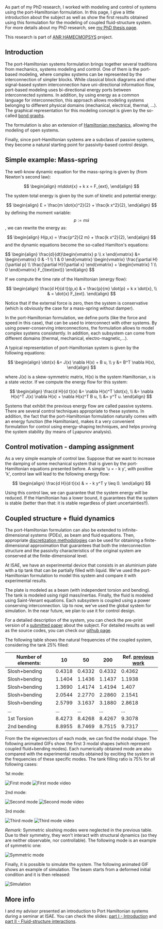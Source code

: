 As part of my PhD research, I worked with modeling and control of systems using the port-Hamiltonian formulation. In this page, I give a little introduction about
the subject as well as show the first results obtained using this formulation for the
modeling of coupled fluid-structure system. For more details about my PhD research, see [my PhD thesis page](#phd).

This research is part of [ANR HAMECMOPSYS](https://hamecmopsys.ens2m.fr/) project.


Introduction
----------------------------

The port-Hamiltonian systems formulation brings together several traditions from
mechanics, systems modeling and control.
One of them is the port-based modeling, where complex systems can be represented
by the interconnection of simpler blocks. While classical block diagrams and other signal-based
system interconnection have uni-directional information flow, port-based modeling uses
bi-directional energy ports between interconnected systems. In addition, by using
energy as a common language for interconnection, this approach allows modeling systems belonging to different
physical domains (mechanical, electrical, thermal, ...).
The graphical representation for this modeling concept is given by the so-called
[bond graphs](http://en.wikipedia.org/wiki/Bond_graph).

The formulation is also an extension of [Hamiltonian mechanics](http://en.wikipedia.org/wiki/Hamiltonian_mechanics), allowing the modeling
of open systems.

Finally, since port-Hamiltonian systems are a subclass of passive systems, they
become a natural starting point for passivity-based control design.

Simple example: Mass-spring
----------------------------

The well-know dynamic equation for the mass-spring is given by (from Newton's second law):

$$
\begin{align}
	m\ddot{x} + k x = F_{ext},
\end{align}
$$

The system total energy is given by the sum of kinetic and potential energy:

$$
\begin{align}
	E = \frac{m \dot{x}^2}{2} + \frac{k x^2}{2},
\end{align}
$$
by defining the moment variable:$$p := m\dot{x}$$, we can rewrite the energy as:

$$
\begin{align}
	H(p,x) = \frac{p^2}{2 m} + \frac{k x^2}{2},
\end{align}
$$
and the dynamic equations become the so-called Hamilton's equations:

<div class="matrix-equation">
$$
\begin{align}
\frac{d}{dt}\begin{vmatrix} p \\ x \end{vmatrix} &= 
\begin{vmatrix} 0 & -1 \\ 1 & 0 \end{vmatrix}
\begin{vmatrix} \frac{\partial H}{\partial p} \\ \frac{\partial H}{\partial x} \end{vmatrix} + 
\begin{vmatrix} 1 \\ 0 \end{vmatrix} F_{\text{ext}}
\end{align}
$$
</div>

If we compute the time rate of the Hamiltonian (energy flow):

$$
\begin{align}
	\frac{d H}{d t}(p,x) & = \frac{p}{m} \dot{p} + k x \dot{x}, \\
	 & = \dot{x} F_{ext}.
\end{align}
$$

Notice that if the external force is zero, then the system is conservative
(which is obviously the case for a mass-spring without damper).

In the port-Hamiltonian formulation, we define ports (like the force and
speed in this case), that can be used to interconnect with other systems.
By using power-conserving interconnections, the formulation allows to
model complex systems consistently. In addition, each subsystem can
come from different domains (thermal, mechanical, electro-magnetic,...).

A typical representation of port-Hamiltonian system is given by the following
equations:

$$
\begin{align}
	\dot{x} &= J(x) \nabla H(x) + B u, \\
	y &= B^T \nabla H(x),
\end{align}
$$

where J(x) is a skew-symmetric matrix, H(x) is the system Hamiltonian, x is
a state vector. If we compute the energy flow for this system:

$$
\begin{align}
	\frac{d H}{d t}(x) &= \nabla H(x)^T \dot{x}, \\
	&= \nabla H(x)^T J(x) \nabla H(x) + \nabla H(x)^T B u, \\
	&= y^T u.
\end{align}
$$

Systems that exhibit the previous energy flow are called passive systems. There are
several control techniques appropriate to these systems. In addition, the fact that
the port-Hamiltonian formulation naturally comes with an energy function (the Hamiltonian),
makes it a very convenient formulation for control using energy-shaping techniques, and
helps proving the system stability (by means of Lyapunov analysis).

Control motivation - damping assignment
-----------------------------------------

As a very simple example of control law. Suppose that we want to increase the damping of
some mechanical system that is given by the port-Hamiltonian equations presented before.
A simple 'u = - k y', with positive 'k', control law will lead to the following energy flow:

$$
\begin{align}
	\frac{d H}{d t}(x) & = - k y^T y \leq 0.
\end{align}
$$

Using this control law, we can guarantee that the system energy will be reduced. If the Hamiltonian
has a lower bound, it guarantees that the system is stable (better than that: it is stable regardless
of plant uncertainties!!).


Coupled structure + fluid dynamics
--------------------------------------------------------

The port-Hamiltonian formulation can also be extended to infinite-dimensional systems (PDEs), as
beam and fluid equations. Then, appropriate [discretization methodologies](https://www.researchgate.net/publication/222522902_Hamiltonian_discretization_of_boundary_control_systems)
can be used for obtaining a finite-dimensional approximation that guarantees that both the interconnection
structure and the passivity characteristics of the original system are conserved at the finite-dimensional level.

At ISAE, we have an experimental device that consists in an aluminium plate with a tip tank that can
be partially filled with liquid. We've used the port-Hamiltonian formulation to model this system
and compare it with experimental results.

The plate is modeled as a beam (with independent torsion and bending). The tank is modeled using
rigid mass/inertias. Finally, the fluid is modeled using Saint-Venant equations.
Each subsystem is coupled using a power conserving interconnection. Up to now, we've used
the global system for simulation. In the near future, we plan to use it for control design.

For a detailed description of the system, you can check the pre-print version of a [submitted paper](papers/FluidStructurePH.pdf) about the subject.
For detailed results as well as the source codes, you can check our [github page](https://github.com/flavioluiz/port-hamiltonian/tree/master/LHMNLC2015).

The following table shows the natural frequencies of the coupled system, considering the tank 25% filled:

| Number of elements: | 10 | 50 | 200 | Ref. [previous work](https://www.researchgate.net/publication/274896289_Control_design_for_a_coupled_fluid-structure_system_with_piezoelectric_actuators?ev=prf_pub) |
|-------------------|-----|-----|-----|-----|
| Slosh+bending | 0.4318 | 0.4332 | 0.4332 | 0.4362 |
| Slosh+bending | 1.1404 | 1.1436 | 1.1437 | 1.1938 |
| Slosh+bending | 1.3690 | 1.4174 | 1.4194 | 1.407 |
| Slosh+bending | 2.0544 | 2.2770 | 2.2860 | 2.1541 |
| Slosh+bending | 2.5799 | 3.1637 | 3.1880 | 2.8618 |
| ... | ... | ... | ... | ... |
| 1st Torsion | 8.4273 | 8.4268 | 8.4267 | 9.3078 |
| 2nd bending | 8.8955 | 8.7469 | 8.7515 | 9.7317 |

From the the eigenvectors of each mode, we can find the modal shape. The following animated GIFs
show the first 3 modal shapes (which represent coupled fluid+bending modes).
Each numerically obtained mode are also compared with the experimental
results obtained by exciting the system in the frequencies of these specific modes.
The tank filling ratio is 75% for all following cases:

1st mode:

![First mode](images/mode1.gif)
![First mode video](images/video1.gif)

2nd mode:

![Second mode](images/mode2.gif)
![Second mode video](images/video2.gif)

3rd mode:

![Third mode](images/mode3.gif)
![Third mode video](images/video3.gif)

*Remark:* Symmetric sloshing modes were neglected in the previous table. Due to their symmetry,
they won't interact with structural dynamics (so they are neither observable, nor controllable).
The following mode is an example of symmetric one:

![Symmetric mode](images/modesym.gif)

Finally, it is possible to simulate the system. The following animated GIF shows an example
of simulation. The beam starts from a deformed initial condition and it is then released:

![Simulation](images/simulation.gif)

More info
---------------------------------------
I and my advisor presented an introduction to Port Hamiltonian systems during a seminar at ISAE.
You can check the slides: [part I - Introduction](/presentations/DAEP/partI.pdf) and
[part II - Fluid-structure interactions](/presentations/DAEP/partII.pdf).

